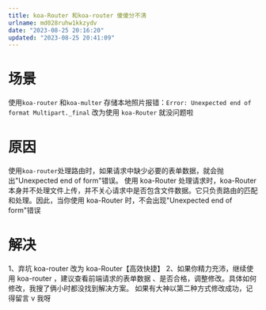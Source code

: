 ```yaml
---
title: koa-Router 和koa-router 傻傻分不清
urlname: md028ruhw1kkzydv
date: "2023-08-25 20:16:20"
updated: "2023-08-25 20:41:09"
---
```


# 场景

使用`koa-router` 和`koa-multer` 存储本地照片报错：`Error: Unexpected end of format Multipart._final` 改为使用 `koa-Router` 就没问题啦

# 原因

使用`koa-router`处理路由时，如果请求中缺少必要的表单数据，就会抛出"Unexpected end of form"错误。
使用 koa-Router 处理请求时，koa-Router 本身并不处理文件上传，并不关心请求中是否包含文件数据。它只负责路由的匹配和处理。因此，当你使用 koa-Router 时，不会出现"Unexpected end of form"错误

# 解决

1、弃坑 koa-router 改为 koa-Router【高效快捷】
2、如果你精力充沛，继续使用 koa-router ，建议查看前端请求的表单数据 、是否合格，调整修改。具体如何修改，我搜了俩小时都没找到解决方案。
如果有大神以第二种方式修改成功，记得留言 v 我呀
